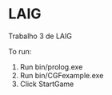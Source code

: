 LAIG
====

Trabalho 3 de LAIG

To run:
1. Run bin/prolog.exe
2. Run bin/CGFexample.exe
3. Click StartGame
